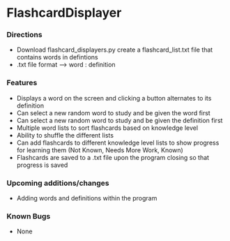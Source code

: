 # FlashcardDisplayer

### Directions
- Download flashcard_displayers.py create a flashcard_list.txt file that contains words in defintions
- .txt file format --> word : definition

### Features
- Displays a word on the screen and clicking a button alternates to its definition
- Can select a new random word to study and be given the word first
- Can select a new random word to study and be given the definition first
- Multiple word lists to sort flashcards based on knowledge level
- Ability to shuffle the different lists
- Can add flashcards to different knowledge level lists to show progress for learning them (Not Known, Needs More Work, Known)
- Flashcards are saved to a .txt file upon the program closing so that progress is saved

### Upcoming additions/changes
- Adding words and definitions within the program

### Known Bugs
- None